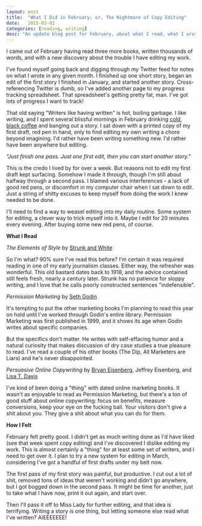 ```yaml
---
layout: post
title:  "What I Did in February; or, The Nightmare of Copy Editing"
date:   2015-03-02
categories: [reading, writing]
desc: "An update blog post for February, about what I read, what I wrote, and what I learned."
---
```


I came out of February having read three more books, written thousands of words, and with a new discovery about the trouble I have editing my work.

I've found myself going back and digging through my Twitter feed for notes on what I wrote in any given month. I finished up one short story, began an edit of the first story I finished in January, and started another story. Cross-referencing Twitter is dumb, so I've added another page to my progress tracking spreadsheet. That spreadsheet's getting pretty fat, man. I've got lots of progress I want to track!

That old saying "Writers like having written" is hot, boiling garbage. I like writing, and I spent several blissful mornings in February drinking [cold, black coffee](http://www.blackheartenterprises.com/) and banging out a story. I sat down with a printed copy of my first draft, red pen in hand, only to find editing my own writing a chore beyond imagining. I'd rather have been writing something new. I'd rather have been anywhere but editing.

*"Just finish one pass. Just one first edit, then you can start another story."*

This is the credo I lived by for over a week. But reasons not to edit my first draft kept surfacing. Somehow I made it through, though I'm still about halfway through a second pass. I blamed various interferences - a lack of good red pens, or discomfort in my computer chair when I sat down to edit. Just a string of shitty excuses to keep myself from doing the work I knew needed to be done.

I'll need to find a way to weasel editing into my daily routine. Some system for editing, a clever way to trick myself into it. Maybe I edit for 20 minutes every evening. After buying some new red pens, of course.

**What I Read**

*The Elements of Style* by [Strunk and White](https://en.wikipedia.org/wiki/The_Elements_of_Style)

So I'm what? 90% sure I've read this before? I'm certain it was required reading in one of my early journalism classes. Either way, the refresher was wonderful. This old bastard dates back to 1918, and the advice contained still feels fresh, nearly a century later. Strunk has no patience for sloppy writing, and I love that he calls poorly constructed sentences "indefensible".

*Permission Marketing* by [Seth Godin](http://www.sethgodin.com/sg/)

It's tempting to put the other marketing books I'm planning to read this year on hold until I've worked through Godin's entire library. Permission Marketing was first published in 1999, and it shows its age when Godin writes about specific companies.

But the specifics don't matter. He writes with self-effacing humor and a natural curiosity that makes discussion of dry case studies a true pleasure to read. I've read a couple of his other books (The Dip, All Marketers are Liars) and he's never disappointed.

*Persuasive Online Copywriting* by [Bryan Eisenberg](http://www.bryaneisenberg.com/), Jeffrey Eisenberg, and [Lisa T. Davis](http://wordsaremagical.com/)

I've kind of been doing a "thing" with dated online marketing books. It wasn't as enjoyable to read as Permission Marketing, but there's a ton of good stuff about online copywriting: focus on benefits, measure conversions, keep your eye on the fucking ball. Your visitors don't give a shit about you. They give a shit about what you can do for them.

**How I Felt**

February felt pretty good. I didn't get as much writing done as I'd have liked (see that week spent copy editing) and I've discovered I dislike editing my work. This is almost certainly a "thing" for at least some set of writers, and I need to get over it. I plan to try a new system for editing in March, considering I've got a handful of first drafts under my belt now.

The first pass of my first story was painful, but productive. I cut out a lot of shit, removed tons of ideas that weren't working and didn't go anywhere, but I got bogged down in the second pass. It might be time for another, just to take what I have now, print it out again, and start over.

Then I'll pass it off to Miss Lady for further editing, and that idea is terrifying. Writing a story is one thing, but letting someone else read what I've written? AIEEEEEEE!